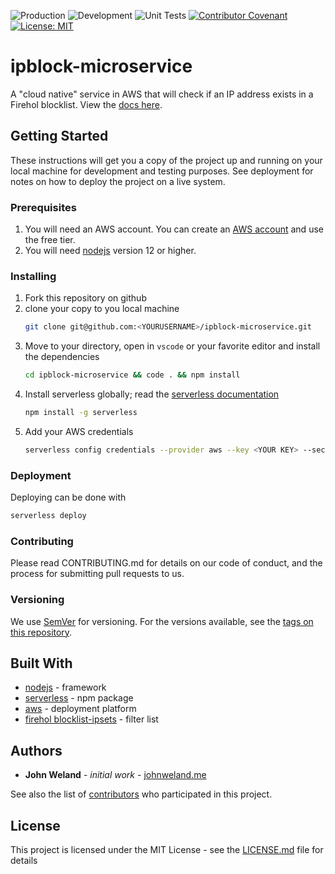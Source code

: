 ![Production](https://github.com/johnweland/ipblock-microservice/workflows/Production/badge.svg?branch=main) ![Development](https://github.com/johnweland/ipblock-microservice/workflows/Development/badge.svg?branch=develop) ![Unit Tests](https://github.com/johnweland/ipblock-microservice/workflows/Unit%20Tests/badge.svg) [![Contributor Covenant](https://img.shields.io/badge/Contributor%20Covenant-v2.0%20adopted-ff69b4.svg)](code_of_conduct.md) [![License: MIT](https://img.shields.io/badge/License-MIT-yellow.svg)](https://opensource.org/licenses/MIT)

# ipblock-microservice

A "cloud native" service in AWS that will check if an IP address exists in a Firehol blocklist. View the [docs here](https://johnweland.me/ipblock-microservice/).

## Getting Started

These instructions will get you a copy of the project up and running on your local machine for development and testing purposes. See deployment for notes on how to deploy the project on a live system.

### Prerequisites

1. You will need an AWS account. You can create an [AWS account](https://aws.amazon.com/free/) and use the free tier.
2. You will need [nodejs](https://nodejs.org/) version 12 or higher.

### Installing

1. Fork this repository on github
2. clone your copy to you local machine
   ```bash
   git clone git@github.com:<YOURUSERNAME>/ipblock-microservice.git
   ```
3. Move to your directory, open in `vscode` or your favorite editor and install the dependencies
   ```bash
   cd ipblock-microservice && code . && npm install
   ```
4. Install serverless globally; read the [serverless documentation](https://www.npmjs.com/package/serverless)
   ```bash
   npm install -g serverless
   ```
5. Add your AWS credentials
   ```bash
   serverless config credentials --provider aws --key <YOUR KEY> --secret <YOUR SECRET>
   ```

### Deployment

Deploying can be done with

```bash
serverless deploy
```

### Contributing

Please read CONTRIBUTING.md for details on our code of conduct, and the process for submitting pull requests to us.

### Versioning

We use [SemVer](https://semver.org/) for versioning. For the versions available, see the [tags on this repository](https://github.com/johnweland/ipblock-microservice/tags).

## Built With

- [nodejs](https://nodejs.org/) - framework
- [serverless](https://www.npmjs.com/package/serverless) - npm package
- [aws](https://aws.amazon.com/free/) - deployment platform
- [firehol blocklist-ipsets](https://github.com/firehol/blocklist-ipsets) - filter list

## Authors

- **John Weland** - _initial work_ - [johnweland.me](https://johnweland.me)

See also the list of [contributors](https://github.com/johnweland/ipblock-microservice/graphs/contributors) who participated in this project.

## License

This project is licensed under the MIT License - see the [LICENSE.md](https://github.com/johnweland/ipblock-microservice/blob/main/LICENSE) file for details

